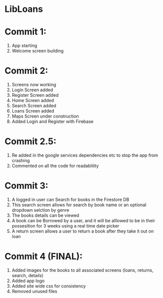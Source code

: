 # LibLoans


# Commit 1: 
 
1. App starting
2. Welcome screen building


# Commit 2: 

1. Screens now working
2. Login Screen added
3. Register Screen added
4. Home Screen added
5. Search Screen added
6. Loans Screen added
7. Maps Screen under construction
8. Added Login and Register with Firebase
   
# Commit 2.5: 

1. Re added in the google services dependencies etc to stop the app from crashing
2. Commented on all the code for readablility 


# Commit 3: 

1. A logged in user can Search for books in the Firestore DB
2. This search screen allows for search by book name or an optional dropdown selction by genre
3. The books details can be viewed
4. A book can be Borrowed by a user, and it will be alllowed to be in their possesition for 3 weeks using a real time date picker
5. A return screen allows a user to return a book after they take it out on loan


# Commit 4 (FINAL): 

1. Added images for the books to all associated screens (loans, returns, search, details)
2. Added app logo
3. Added site wide css for consistency
4. Removed unused files
